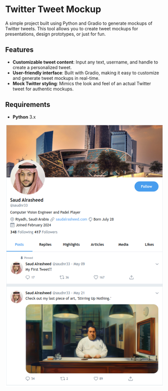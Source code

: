# Twitter Tweet Mockup

A simple project built using Python and Gradio to generate mockups of Twitter tweets. This tool allows you to create tweet mockups for presentations, design prototypes, or just for fun.

## Features

- **Customizable tweet content**: Input any text, username, and handle to create a personalized tweet.
- **User-friendly interface**: Built with Gradio, making it easy to customize and generate tweet mockups in real-time.
- **Mock Twitter styling**: Mimics the look and feel of an actual Twitter tweet for authentic mockups.

## Requirements

- **Python** 3.x



<p align="center">
  <img src="assets/display_image.png" alt="Alt text" />
</p>
